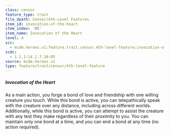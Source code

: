 ```yaml
---
class: censor
feature_type: trait
file_dpath: Censor/4th-Level Features
item_id: invocation-of-the-heart
item_index: '05'
item_name: Invocation of the Heart
level: 4
scc:
  - mcdm.heroes.v1:feature.trait.censor.4th-level-feature:invocation-of-the-heart
scdc:
  - 1.1.1:14.1.7.10:05
source: mcdm.heroes.v1
type: feature/trait/censor/4th-level-feature
---
```


##### Invocation of the Heart

As a main action, you forge a bond of love and friendship with one willing creature you touch. While this bond is active, you can telepathically speak with the creature over any distance, including across different worlds. Additionally, while this bond is active, you can attempt to assist the creature with any test they make regardless of their proximity to you. You can maintain only one bond at a time, and you can end a bond at any time (no action required).

